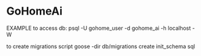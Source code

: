 # GoHomeAi

EXAMPLE
to access db:
psql -U gohome_user -d gohome_ai -h localhost -W

to create migrations script
goose -dir db/migrations create init_schema sql

